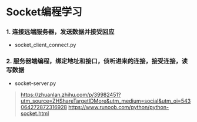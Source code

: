 # Socket编程学习
### 1. 连接远端服务器，发送数据并接受回应
- socket_client_connect.py
### 2. 服务器端编程，绑定地址和接口，侦听进来的连接，接受连接，读写数据
- socket-server.py

> https://zhuanlan.zhihu.com/p/39982451?utm_source=ZHShareTargetIDMore&utm_medium=social&utm_oi=543064272872316928
> https://www.runoob.com/python/python-socket.html